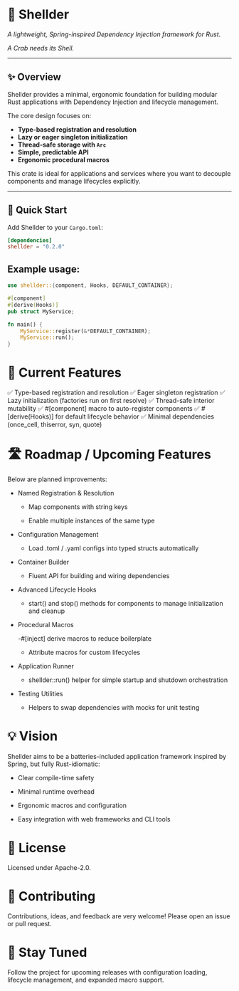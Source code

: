 # 🐚 Shellder

*A lightweight, Spring-inspired Dependency Injection framework for Rust.*

*A Crab needs its Shell.*

---

## ✨ Overview

Shellder provides a minimal, ergonomic foundation for building modular Rust applications with Dependency Injection and lifecycle management.

The core design focuses on:

- **Type-based registration and resolution**
- **Lazy or eager singleton initialization**
- **Thread-safe storage with `Arc`**
- **Simple, predictable API**
- **Ergonomic procedural macros**

This crate is ideal for applications and services where you want to decouple components and manage lifecycles explicitly.

---

## 🚀 Quick Start

Add Shellder to your `Cargo.toml`:

```toml
[dependencies]
shellder = "0.2.0"
```

## Example usage:
```rust
use shellder::{component, Hooks, DEFAULT_CONTAINER};

#[component]
#[derive(Hooks)]
pub struct MyService;

fn main() {
    MyService::register(&*DEFAULT_CONTAINER);
    MyService::run();
}

```


# 🧩 Current Features
✅ Type-based registration and resolution
✅ Eager singleton registration
✅ Lazy initialization (factories run on first resolve)
✅ Thread-safe interior mutability
✅ #[component] macro to auto-register components
✅ #[derive(Hooks)] for default lifecycle behavior
✅ Minimal dependencies (once_cell, thiserror, syn, quote)

# 🛣️ Roadmap / Upcoming Features
Below are planned improvements:

- Named Registration & Resolution

    - Map components with string keys

    - Enable multiple instances of the same type

- Configuration Management

    - Load .toml / .yaml configs into typed structs automatically

- Container Builder

    - Fluent API for building and wiring dependencies

- Advanced Lifecycle Hooks

    - start() and stop() methods for components to manage initialization and cleanup

- Procedural Macros

    -#[inject] derive macros to reduce boilerplate

    - Attribute macros for custom lifecycles

- Application Runner

    - shellder::run() helper for simple startup and shutdown orchestration

- Testing Utilities

    - Helpers to swap dependencies with mocks for unit testing

# 💡 Vision
Shellder aims to be a batteries-included application framework inspired by Spring, but fully Rust-idiomatic:

- Clear compile-time safety

- Minimal runtime overhead

- Ergonomic macros and configuration

- Easy integration with web frameworks and CLI tools

# 📝 License
Licensed under Apache-2.0.

# 🤝 Contributing
Contributions, ideas, and feedback are very welcome!
Please open an issue or pull request.

# 📣 Stay Tuned
Follow the project for upcoming releases with configuration loading, lifecycle management, and expanded macro support.